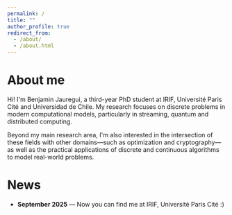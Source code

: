 ```yaml
---
permalink: /
title: ""
author_profile: true
redirect_from: 
  - /about/
  - /about.html
---
```


About me
======

Hi! I'm Benjamin Jauregui, a third-year PhD student at IRIF, Université Paris Cité and Universidad de Chile. My research focuses on discrete problems in modern computational models, particularly in streaming, quantum and distributed computing.

Beyond my main research area, I'm also interested in the intersection of these fields with other domains—such as optimization and cryptography—as well as the practical applications of discrete and continuous algorithms to model real-world problems.

News
======

- **September 2025** — Now you can find me at IRIF, Université Paris Cité :)
